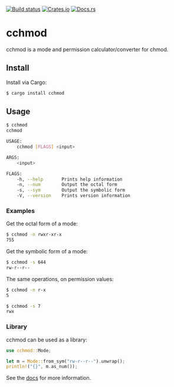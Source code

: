 [![Build status](https://github.com/Dophin2009/cchmod/workflows/ci/badge.svg)](https://github.com/Dophin2009/cchmod/actions)
[![Crates.io](https://img.shields.io/crates/v/cchmod.svg)](https://crates.io/crates/cchmod)
[![Docs.rs](https://docs.rs/cchmod/badge.svg)](https://docs.rs/cchmod)

# cchmod

cchmod is a mode and permission calculator/converter for chmod.

## Install

Install via Cargo:

```bash
$ cargo install cchmod
```

## Usage

```bash
$ cchmod
cchmod

USAGE:
    cchmod [FLAGS] <input>

ARGS:
    <input>

FLAGS:
    -h, --help       Prints help information
    -n, --num        Output the octal form
    -s, --sym        Output the symbolic form
    -V, --version    Prints version information
```

### Examples

Get the octal form of a mode:

```bash
$ cchmod -n rwxr-xr-x
755
```

Get the symbolic form of a mode:

```bash
$ cchmod -s 644
rw-r--r--
```

The same operations, on permission values:

```bash
$ cchmod -n r-x
5

$ cchmod -s 7
rwx
```

### Library

cchmod can be used as a library:

```rust
use cchmod::Mode;

let m = Mode::from_sym("rw-r--r--").unwrap();
println!("{}", m.as_num());
```

See the [docs](https://docs.rs/cchmod/0.1.0/cchmod/) for more information.
